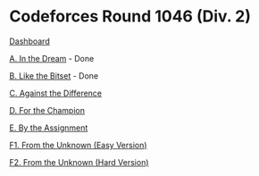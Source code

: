 # Codeforces Round 1046 (Div. 2)

[Dashboard](https://codeforces.com/contest/2134)

[A. In the Dream](https://codeforces.com/contest/2134/problem/A) - Done

[B. Like the Bitset](https://codeforces.com/contest/2134/problem/B) - Done

[C. Against the Difference](https://codeforces.com/contest/2134/problem/C)

[D. For the Champion](https://codeforces.com/contest/2134/problem/D)

[E. By the Assignment](https://codeforces.com/contest/2134/problem/E)

[F1. From the Unknown (Easy Version)](https://codeforces.com/contest/2134/problem/F1)

[F2. From the Unknown (Hard Version)](https://codeforces.com/contest/2134/problem/F2)
